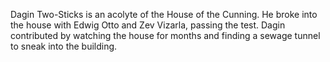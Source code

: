 Dagin Two-Sticks is an acolyte of the House of the Cunning. He broke into the house with Edwig Otto and Zev Vizarla, passing the test. Dagin contributed by watching the house for months and finding a sewage tunnel to sneak into the building.
